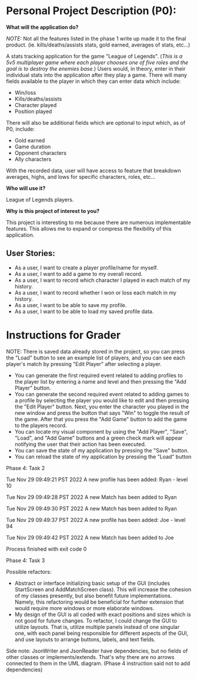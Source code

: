 # Personal Project Description (P0):

**What will the application do?**

*NOTE:* Not all the features listed in the phase 1 write up made it to the final product. (ie. kills/deaths/assists 
stats, gold earned, averages of stats, etc...)

A stats tracking application for the game "League of Legends". (*This is a 5v5 multiplayer game where each player 
chooses one of five roles and the goal is to destroy the enemies base.*) Users would, in theory, enter in their
individual stats into the application after they play a game. There will many fields available to the player in 
which they can enter data which include:
- Win/loss
- Kills/deaths/assists
- Character played
- Position played

There will also be additional fields which are optional to input which, as of P0, include:
- Gold earned
- Game duration
- Opponent characters
- Ally characters

With the recorded data, user will have access to feature that breakdown averages, highs, and lows for specific
characters, roles, etc...

**Who will use it?**

League of Legends players.

**Why is this project of interest to you?**

This project is interesting to me because there are numerous implementable features. This allows me to expand or
compress the flexibility of this application.

## User Stories:

- As a user, I want to create a player profile/name for myself.
- As a user, I want to add a game to my overall record.
- As a user, I want to record which character I played in each match of my history.
- As a user, I want to record whether I won or loss each match in my history.
- As a user, I want to be able to save my profile.
- As a user, I want to be able to load my saved profile data.

# Instructions for Grader

NOTE: There is saved data already stored in the project, so you can press the "Load" button to see an example list of
players, and you can see each player's match by pressing "Edit Player" after selecting a player.

- You can generate the first required event related to adding profiles to the player list by entering a name and level
and then pressing the "Add Player" button.
- You can generate the second required event related to adding games to a profile by selecting the player you would 
like to edit and then pressing the "Edit Player" button. Next, you enter the character you played in the new window and
press the button that says "Win" to toggle the result of the game. After that you press the "Add Game" button to add
the game to the players record.
- You can locate my visual component by using the "Add Player", "Save", "Load", and "Add Game" buttons and a green check
mark will appear notifying the user that their action has been executed.
- You can save the state of my application by pressing the "Save" button.
- You can reload the state of my application by pressing the "Load" button

Phase 4: Task 2

Tue Nov 29 09:49:21 PST 2022
A new profile has been added:
Ryan - level 10

Tue Nov 29 09:49:28 PST 2022
A new Match has been added to Ryan

Tue Nov 29 09:49:30 PST 2022
A new Match has been added to Ryan

Tue Nov 29 09:49:37 PST 2022
A new profile has been added:
Joe - level 94

Tue Nov 29 09:49:42 PST 2022
A new Match has been added to Joe


Process finished with exit code 0

Phase 4: Task 3

Possible refactors:
- Abstract or interface initializing basic setup of the GUI (includes StartScreen and AddMatchScreen class). This will 
increase the cohesion of my classes presently, but also benefit future implementations. Namely, this refactoring would 
be beneficial for further extension that would require more windows or more elaborate windows.
- My design of the GUI is all coded with exact positions and sizes which is not good for future changes. To refactor,
I could change the GUI to utilize layouts. That is, utilize multiple panels instead of one singular one, with each
panel being responsible for different aspects of the GUI, and use layouts to arrange buttons, labels, and text fields.

Side note: JsonWriter and JsonReader have dependencies, but no fields of other classes or implements/extends. That's why
there are no arrows connected to them in the UML diagram. (Phase 4 instruction said not to add dependencies)